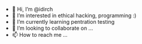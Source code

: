 - 👋 Hi, I’m @idirch
- 👀 I’m interested in ethical hacking, programming :)
- 🌱 I’m currently learning pentration testing 
- 💞️ I’m looking to collaborate on ...
- 📫 How to reach me ...

<!---
idirch/idirch is a ✨ special ✨ repository because its `README.md` (this file) appears on your GitHub profile.
You can click the Preview link to take a look at your changes.
--->
